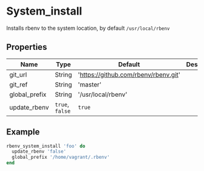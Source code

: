 # System_install

Installs rbenv to the system location, by default `/usr/local/rbenv`

## Properties

| Name          | Type            | Default                                | Description |
| ------------- | --------------- | -------------------------------------- | ----------- |
| git_url       | String          | '<https://github.com/rbenv/rbenv.git>' |             |
| git_ref       | String          | 'master'                               |             |
| global_prefix | String          | '/usr/local/rbenv'                     |             |
| update_rbenv  | `true`, `false` | `true`                                 |             |

## Example

```ruby
rbenv_system_install 'foo' do
  update_rbenv 'false'
  global_prefix '/home/vagrant/.rbenv'
end
```
